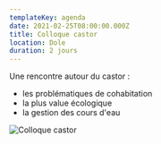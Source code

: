 ```yaml
---
templateKey: agenda
date: 2021-02-25T08:00:00.000Z
title: Colloque castor
location: Dole
duration: 2 jours
---
```

Une rencontre autour du castor :

* les problématiques de cohabitation
* la plus value écologique
* la gestion des cours d'eau

![Colloque castor](/img/fne-colloque-castor-aff-a4_page-0001-725x1024.jpg "Colloque castor")